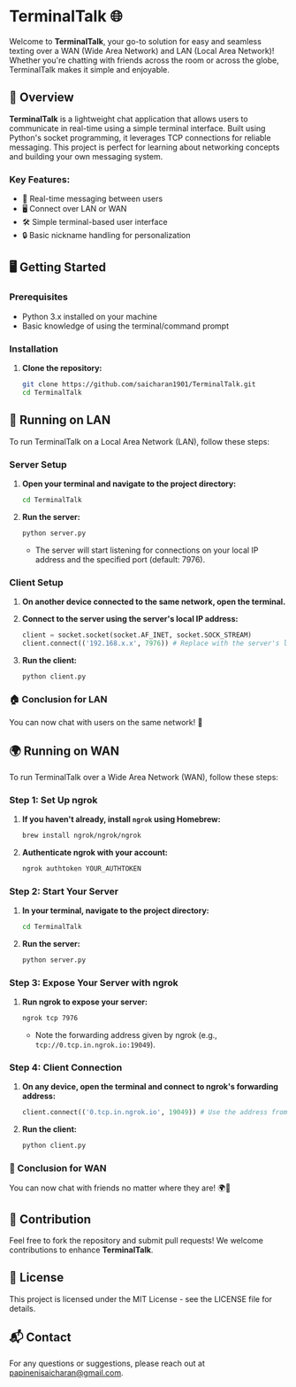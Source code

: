 # TerminalTalk 🌐

Welcome to **TerminalTalk**, your go-to solution for easy and seamless texting over a WAN (Wide Area Network) and LAN (Local Area Network)! Whether you're chatting with friends across the room or across the globe, TerminalTalk makes it simple and enjoyable. 

## 🚀 Overview

**TerminalTalk** is a lightweight chat application that allows users to communicate in real-time using a simple terminal interface. Built using Python's socket programming, it leverages TCP connections for reliable messaging. This project is perfect for learning about networking concepts and building your own messaging system. 

### Key Features:
- 💬 Real-time messaging between users
- 🖥️ Connect over LAN or WAN
- 🛠️ Simple terminal-based user interface
- 🔒 Basic nickname handling for personalization

## 🖥️ Getting Started

### Prerequisites

- Python 3.x installed on your machine
- Basic knowledge of using the terminal/command prompt

### Installation

1. **Clone the repository:**
   ```bash
   git clone https://github.com/saicharan1901/TerminalTalk.git
   cd TerminalTalk
   ```

## 📡 Running on LAN

To run TerminalTalk on a Local Area Network (LAN), follow these steps:

### Server Setup

1. **Open your terminal and navigate to the project directory:**
   ```bash
   cd TerminalTalk
   ```

2. **Run the server:**
   ```bash
   python server.py
   ```
   * The server will start listening for connections on your local IP address and the specified port (default: 7976).

### Client Setup

1. **On another device connected to the same network, open the terminal.**

2. **Connect to the server using the server's local IP address:**
   ```python
   client = socket.socket(socket.AF_INET, socket.SOCK_STREAM)
   client.connect(('192.168.x.x', 7976)) # Replace with the server's local IP
   ```

3. **Run the client:**
   ```bash
   python client.py
   ```

### 🏠 Conclusion for LAN
You can now chat with users on the same network! 🎉

## 🌍 Running on WAN

To run TerminalTalk over a Wide Area Network (WAN), follow these steps:

### Step 1: Set Up ngrok

1. **If you haven't already, install `ngrok` using Homebrew:**
   ```bash
   brew install ngrok/ngrok/ngrok
   ```

2. **Authenticate ngrok with your account:**
   ```bash
   ngrok authtoken YOUR_AUTHTOKEN
   ```

### Step 2: Start Your Server

1. **In your terminal, navigate to the project directory:**
   ```bash
   cd TerminalTalk
   ```

2. **Run the server:**
   ```bash
   python server.py
   ```

### Step 3: Expose Your Server with ngrok

1. **Run ngrok to expose your server:**
   ```bash
   ngrok tcp 7976
   ```
   * Note the forwarding address given by ngrok (e.g., `tcp://0.tcp.in.ngrok.io:19049`).

### Step 4: Client Connection

1. **On any device, open the terminal and connect to ngrok's forwarding address:**
   ```python
   client.connect(('0.tcp.in.ngrok.io', 19049)) # Use the address from ngrok
   ```

2. **Run the client:**
   ```bash
   python client.py
   ```

### 🌟 Conclusion for WAN
You can now chat with friends no matter where they are! 🌍💬

## 🤝 Contribution

Feel free to fork the repository and submit pull requests! We welcome contributions to enhance **TerminalTalk**.

## 📄 License

This project is licensed under the MIT License - see the LICENSE file for details.

## 📬 Contact

For any questions or suggestions, please reach out at papinenisaicharan@gmail.com.
